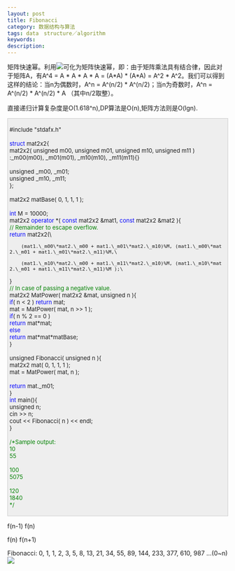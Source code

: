 ```yaml
---
layout: post
title: Fibonacci
category: 数据结构与算法
tags: data　structure／algorithm
keywords: 
description: 
---
```


  

矩阵快速幂。利用![](http://files.note.sdo.com/XbPJ4~jZB7_OwE0bs002za)可化为矩阵快速幂，即：由于矩阵乘法具有结合律，因此对于矩阵A，有A\^4 = A \* A \* A \* A = (A\*A) \* (A\*A) = A\^2 \* A\^2。我们可以得到这样的结论：当n为偶数时，A\^n = A\^(n/2) \* A\^(n/2)；当n为奇数时，A\^n = A\^(n/2) \* A\^(n/2) \* A （其中n/2取整）。

 直接递归计算复杂度是O(1.618\^n),DP算法是O(n),矩阵方法则是O(lgn).

<div
style="border-bottom:#cccccc 1px solid;border-left:#cccccc 1px solid;padding-bottom:4px;background-color:#eeeeee;padding-left:4px;width:98%;padding-right:5px;font-size:13px;word-break:break-all;border-top:#cccccc 1px solid;border-right:#cccccc 1px solid;padding-top:4px;">

\#include "stdafx.h"\
\
 <span style="color:#0000ff;">struct</span> mat2x2{\
     mat2x2( unsigned m00, unsigned m01, unsigned m10, unsigned m11 )\
         :\_m00(m00), \_m01(m01), \_m10(m10), \_m11(m11){}\
\
     unsigned \_m00, \_m01;\
     unsigned \_m10, \_m11;\
 };\
\
 mat2x2 matBase( 0, 1, 1, 1 );\
\
 <span style="color:#0000ff;">int</span> M = 10000;\
 mat2x2 <span style="color:#0000ff;">operator</span> \*( <span
style="color:#0000ff;">const</span> mat2x2 &mat1, <span
style="color:#0000ff;">const</span> mat2x2 &mat2 ){\
     <span style="color:#008000;">//</span><span
style="color:#008000;"> Remainder to escape overflow.</span><span
style="color:#008000;">\
 </span>    <span style="color:#0000ff;">return</span> mat2x2(\

        (mat1.\_m00\*mat2.\_m00 + mat1.\_m01\*mat2.\_m10)%M, (mat1.\_m00\*mat2.\_m01 + mat1.\_m01\*mat2.\_m11)%M,\

        (mat1.\_m10\*mat2.\_m00 + mat1.\_m11\*mat2.\_m10)%M, (mat1.\_m10\*mat2.\_m01 + mat1.\_m11\*mat2.\_m11)%M );\
 }\
 <span style="color:#008000;">//</span><span
style="color:#008000;"> In case of passing a negative value.</span><span
style="color:#008000;">\
 </span>mat2x2 MatPower( mat2x2 &mat, unsigned n ){\
     <span style="color:#0000ff;">if</span>( n \< 2 ) <span
style="color:#0000ff;">return</span> mat;\
     mat = MatPower( mat, n \>\> 1 );\
     <span style="color:#0000ff;">if</span>( n % 2 == 0 )\
         <span style="color:#0000ff;">return</span> mat\*mat;\
     <span style="color:#0000ff;">else</span>\
         <span style="color:#0000ff;">return</span> mat\*mat\*matBase;\
 }\
\
 unsigned Fibonacci( unsigned n ){\
     mat2x2 mat( 0, 1, 1, 1 );\
     mat = MatPower( mat, n );\
\
     <span style="color:#0000ff;">return</span> mat.\_m01;\
 }\
 <span style="color:#0000ff;">int</span> main(){\
     unsigned n;\
     cin \>\> n;\
     cout \<\< Fibonacci( n ) \<\< endl;\
 }\
\
 <span style="color:#008000;">/\*</span><span
style="color:#008000;">Sample output:\
 10\
 55\
\
 100\
 5075\
\
 120\
 1840\
 </span><span style="color:#008000;">\*/</span> 

</div>

 f(n-1) f(n)

 f(n)   f(n+1)

 

Fibonacci: 0, 1, 1, 2, 3, 5, 8, 13, 21, 34, 55, 89, 144, 233, 377, 610, 987 ...(0\~n)
 ![](http://files.note.sdo.com/XbPJ4~jZB7_ywE0bs002z6)

 









